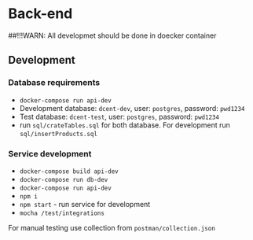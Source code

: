 # Back-end 

##!!!WARN: All developmet should be done in doecker container

## Development

### Database requirements

* `docker-compose run api-dev`
* Development database: `dcent-dev`, user: `postgres`, password: `pwd1234`
* Test database: `dcent-test`, user: `postgres`, password: `pwd1234`
* run `sql/crateTables.sql` for both database. For development run `sql/insertProducts.sql`

### Service development

* `docker-compose build api-dev`
* `docker-compose run db-dev`
* `docker-compose run api-dev`
* `npm i`
* `npm start` - run service for development
* `mocha /test/integrations` 

For manual testing use collection from `postman/collection.json`
